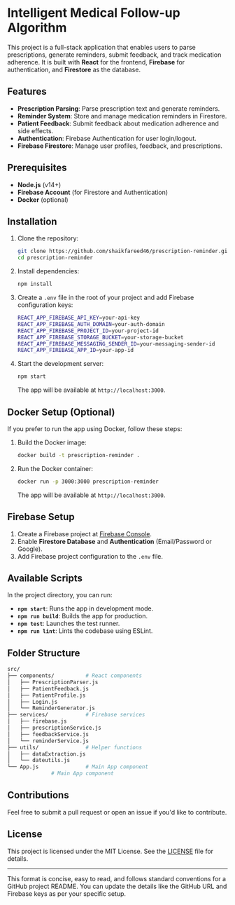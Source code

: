 # Intelligent Medical Follow-up Algorithm

This project is a full-stack application that enables users to parse prescriptions, generate reminders, submit feedback, and track medication adherence. It is built with **React** for the frontend, **Firebase** for authentication, and **Firestore** as the database.

## Features
- **Prescription Parsing**: Parse prescription text and generate reminders.
- **Reminder System**: Store and manage medication reminders in Firestore.
- **Patient Feedback**: Submit feedback about medication adherence and side effects.
- **Authentication**: Firebase Authentication for user login/logout.
- **Firebase Firestore**: Manage user profiles, feedback, and prescriptions.

## Prerequisites
- **Node.js** (v14+)
- **Firebase Account** (for Firestore and Authentication)
- **Docker** (optional)

## Installation

1. Clone the repository:

   ```bash
   git clone https://github.com/shaikfareed46/prescription-reminder.git
   cd prescription-reminder
   ```

2. Install dependencies:

   ```bash
   npm install
   ```

3. Create a `.env` file in the root of your project and add Firebase configuration keys:

   ```bash
   REACT_APP_FIREBASE_API_KEY=your-api-key
   REACT_APP_FIREBASE_AUTH_DOMAIN=your-auth-domain
   REACT_APP_FIREBASE_PROJECT_ID=your-project-id
   REACT_APP_FIREBASE_STORAGE_BUCKET=your-storage-bucket
   REACT_APP_FIREBASE_MESSAGING_SENDER_ID=your-messaging-sender-id
   REACT_APP_FIREBASE_APP_ID=your-app-id
   ```

4. Start the development server:

   ```bash
   npm start
   ```

   The app will be available at `http://localhost:3000`.

## Docker Setup (Optional)

If you prefer to run the app using Docker, follow these steps:

1. Build the Docker image:

   ```bash
   docker build -t prescription-reminder .
   ```

2. Run the Docker container:

   ```bash
   docker run -p 3000:3000 prescription-reminder
   ```

   The app will be available at `http://localhost:3000`.

## Firebase Setup

1. Create a Firebase project at [Firebase Console](https://console.firebase.google.com/).
2. Enable **Firestore Database** and **Authentication** (Email/Password or Google).
3. Add Firebase project configuration to the `.env` file.

## Available Scripts

In the project directory, you can run:

- **`npm start`**: Runs the app in development mode.
- **`npm run build`**: Builds the app for production.
- **`npm test`**: Launches the test runner.
- **`npm run lint`**: Lints the codebase using ESLint.

## Folder Structure

```bash
src/
├── components/          # React components
│   ├── PrescriptionParser.js
│   ├── PatientFeedback.js
│   ├── PatientProfile.js
│   ├── Login.js
│   └── ReminderGenerator.js
├── services/            # Firebase services
│   ├── firebase.js
│   ├── prescriptionService.js
│   ├── feedbackService.js
│   └── reminderService.js
├── utils/               # Helper functions
│   ├── dataExtraction.js
│   └── dateutils.js
└── App.js               # Main App component
              # Main App component
```

## Contributions

Feel free to submit a pull request or open an issue if you'd like to contribute.

## License

This project is licensed under the MIT License. See the [LICENSE](LICENSE) file for details.

---

This format is concise, easy to read, and follows standard conventions for a GitHub project README. You can update the details like the GitHub URL and Firebase keys as per your specific setup.